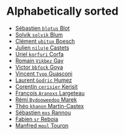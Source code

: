 Alphabetically sorted
=====================


- [Sébastien  `blotus`       Blot](https://github.com/blotus)
- [Solvik     `solvik`       Blum](https://github.com/solvik)
- [Clément    `ubitux`       Boesch](https://github.com/ubitux)
- [Julien     `niluje`       Castets](https://github.com/brmzkw)
- [Uriel      `korfuri`      Corfa](https://github.com/korfuri)
- [Romain     `Vikbez`       Gay](https://github.com/vikbez)
- [Victor     `bbfock`       Goya](https://github.com/phorque)
- [Vincent    `Tyop`         Guasconi](https://github.com/tyop)
- [Laurent    `Godric`       Humez](https://github.com/godric7)
- [Corentin   `cerisier`     Kerisit](https://github.com/cerisier)
- [François   `Aranoxs`      Largeteau](https://github.com/aranoxs)
- [Rémi       `Bydooweedoo`  Marek](https://github.com/https://github.com/bydooweedoo)
- [Théo       `khanon`       Martin-Castex](https://github.com/khanon)
- [Sébastien  `mxs`          Rannou](https://github.com/aimxhaisse)
- [Fabien     `sr`           Reboia](https://github.com/srounet)
- [Manfred    `moul`         Touron](https://github.com/moul)

